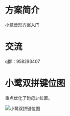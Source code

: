 
# 方案简介

[小鹭音形方案入门](https://nxysbtpi3z.feishu.cn/docx/doxcnFyBYZG5922YDDOEprfcS9b)



# 交流
q群：958293407

# 小鹭双拼键位图

重点优化了韵母```in```位置。

![小鹭双拼键位图](https://gitee.com/ledao/lufly-im/blob/master/images/xiaolu_shuangpin.png)
